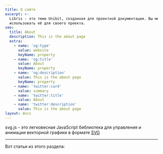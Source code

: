 ```yaml
---
title: О сайте
excerpt: >-
  Libris - это тема Unibit, созданная для проектной документации. Вы можете
  использовать её для своего проекта.
seo:
  title: About
  description: This is the about page
  extra:
    - name: 'og:type'
      value: website
      keyName: property
    - name: 'og:title'
      value: About
      keyName: property
    - name: 'og:description'
      value: This is the about page
      keyName: property
    - name: 'twitter:card'
      value: summary
    - name: 'twitter:title'
      value: About
    - name: 'twitter:description'
      value: This is the about page
layout: docs
---
```


svg.js - это легковесная JavaScript библиотека для управления и анимации векторной графики в формате 
<a href="https://ru.wikipedia.org/wiki/SVG" target="_blank" onmouseover="show('SVG (от англ. Scalable Vector Graphics — масштабируемая векторная графика)<br>— язык разметки масштабируемой векторной графики, созданный Консорциумом<br>Всемирной паутины (W3C) и входящий в подмножество расширяемого языка<br>разметки XML, предназначен для описания двумерной векторной и смешанной<br>векторно/растровой графики в формате XML.')" onmouseout="hide()">SVG</a>

***

Вот статьи из этого раздела:
